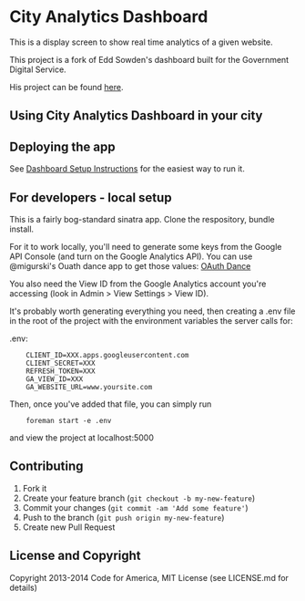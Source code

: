 # City Analytics Dashboard

This is a display screen to show real time analytics of a given website. 

This project is a fork of Edd Sowden's dashboard built for the Government Digital Service.  

His project can be found [here](https://github.com/edds/display-screen).


Using City Analytics Dashboard in your city
---------------

Deploying the app
----------

See [Dashboard Setup Instructions](http://dfd-dashboard-setup.herokuapp.com/) for the easiest way to run it. 



For developers - local setup
-----------

This is a fairly bog-standard sinatra app.  Clone the respository, bundle install.

For it to work locally, you'll need to generate some keys from the Google API Console (and turn on the Google Analytics API).  You can use @migurski's Ouath dance app to get those values: [OAuth Dance](http://oauth-dance.herukoapp.com)  

You also need the View ID from the Google Analytics account you're accessing (look in Admin > View Settings > View ID). 

It's probably worth generating everything you need, then creating a .env file in the root of the project with the environment variables the server calls for:

.env:

```
    CLIENT_ID=XXX.apps.googleusercontent.com
    CLIENT_SECRET=XXX
    REFRESH_TOKEN=XXX
    GA_VIEW_ID=XXX
    GA_WEBSITE_URL=www.yoursite.com
```

Then, once you've added that file, you can simply run 

```
    foreman start -e .env
```

and view the project at localhost:5000

Contributing
------------

1. Fork it
2. Create your feature branch (`git checkout -b my-new-feature`)
3. Commit your changes (`git commit -am 'Add some feature'`)
4. Push to the branch (`git push origin my-new-feature`)
5. Create new Pull Request

License and Copyright
---------------------

Copyright 2013-2014 Code for America, MIT License (see LICENSE.md for details)


